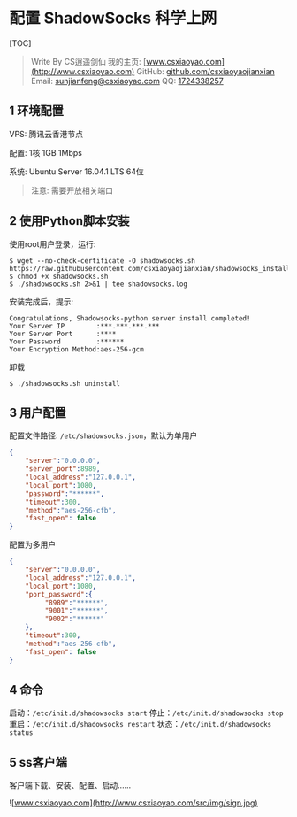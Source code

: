 # 配置 ShadowSocks 科学上网

[TOC]
> Write By CS逍遥剑仙
> 我的主页: [www.csxiaoyao.com](http://www.csxiaoyao.com)
> GitHub: [github.com/csxiaoyaojianxian](https://github.com/csxiaoyaojianxian)
> Email: sunjianfeng@csxiaoyao.com
> QQ: [1724338257](wpa.qq.com/msgrd?uin=1724338257&site=qq&menu=yes)

## 1 环境配置

VPS: 腾讯云香港节点

配置: 1核 1GB 1Mbps

系统: Ubuntu Server 16.04.1 LTS 64位

> 注意: 需要开放相关端口

## 2 使用Python脚本安装 

使用root用户登录，运行:

```shell
$ wget --no-check-certificate -O shadowsocks.sh https://raw.githubusercontent.com/csxiaoyaojianxian/shadowsocks_install/master/shadowsocks.sh
$ chmod +x shadowsocks.sh
$ ./shadowsocks.sh 2>&1 | tee shadowsocks.log
```

安装完成后，提示:

```
Congratulations, Shadowsocks-python server install completed!
Your Server IP        :***.***.***.***
Your Server Port      :****
Your Password         :******
Your Encryption Method:aes-256-gcm
```

卸载

```shell
$ ./shadowsocks.sh uninstall
```

## 3 用户配置

配置文件路径: `/etc/shadowsocks.json`，默认为单用户

```json
{
    "server":"0.0.0.0",
    "server_port":8989,
    "local_address":"127.0.0.1",
    "local_port":1080,
    "password":"******",
    "timeout":300,
    "method":"aes-256-cfb",
    "fast_open": false
}
```
配置为多用户
```json
{
    "server":"0.0.0.0",
    "local_address":"127.0.0.1",
    "local_port":1080,
    "port_password":{
         "8989":"******",
         "9001":"******",
         "9002":"******"
    },
    "timeout":300,
    "method":"aes-256-cfb",
    "fast_open": false
}
```
## 4 命令

启动：`/etc/init.d/shadowsocks start`
停止：`/etc/init.d/shadowsocks stop`
重启：`/etc/init.d/shadowsocks restart`
状态：`/etc/init.d/shadowsocks status`

## 5 ss客户端

客户端下载、安装、配置、启动……

![www.csxiaoyao.com](http://www.csxiaoyao.com/src/img/sign.jpg)
